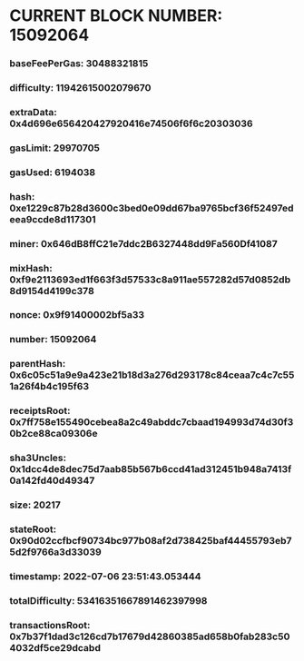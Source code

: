 # CURRENT BLOCK NUMBER: 15092064

### baseFeePerGas: 30488321815
### difficulty: 11942615002079670
### extraData: 0x4d696e656420427920416e74506f6f6c20303036
### gasLimit: 29970705
### gasUsed: 6194038
### hash: 0xe1229c87b28d3600c3bed0e09dd67ba9765bcf36f52497edeea9ccde8d117301
### miner: 0x646dB8ffC21e7ddc2B6327448dd9Fa560Df41087
### mixHash: 0xf9e2113693ed1f663f3d57533c8a911ae557282d57d0852db8d9154d4199c378
### nonce: 0x9f91400002bf5a33
### number: 15092064
### parentHash: 0x6c05c51a9e9a423e21b18d3a276d293178c84ceaa7c4c7c551a26f4b4c195f63
### receiptsRoot: 0x7ff758e155490cebea8a2c49abddc7cbaad194993d74d30f30b2ce88ca09306e
### sha3Uncles: 0x1dcc4de8dec75d7aab85b567b6ccd41ad312451b948a7413f0a142fd40d49347
### size: 20217
### stateRoot: 0x90d02ccfbcf90734bc977b08af2d738425baf44455793eb75d2f9766a3d33039
### timestamp: 2022-07-06 23:51:43.053444
### totalDifficulty: 53416351667891462397998
### transactionsRoot: 0x7b37f1dad3c126cd7b17679d42860385ad658b0fab283c504032df5ce29dcabd
